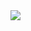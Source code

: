 <img src="https://s3.amazonaws.com/codecademy-content/courses/learn-bootstrap-4/adhoc/adhoc+design+spec.png">
